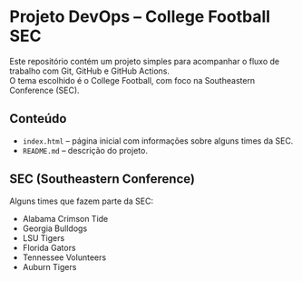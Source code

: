 # Projeto DevOps – College Football SEC

Este repositório contém um projeto simples para acompanhar o fluxo de trabalho com Git, GitHub e GitHub Actions.  
O tema escolhido é o College Football, com foco na Southeastern Conference (SEC).

## Conteúdo
- `index.html` – página inicial com informações sobre alguns times da SEC.
- `README.md` – descrição do projeto.

## SEC (Southeastern Conference)
Alguns times que fazem parte da SEC:
- Alabama Crimson Tide
- Georgia Bulldogs
- LSU Tigers
- Florida Gators
- Tennessee Volunteers
- Auburn Tigers

